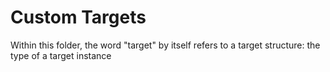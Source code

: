 # Custom Targets

Within this folder, the word "target" by itself refers to a target structure: the type of a target instance
